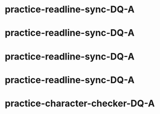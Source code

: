 # practice-readline-sync-DQ-A
# practice-readline-sync-DQ-A
# practice-readline-sync-DQ-A
# practice-readline-sync-DQ-A
# practice-character-checker-DQ-A

